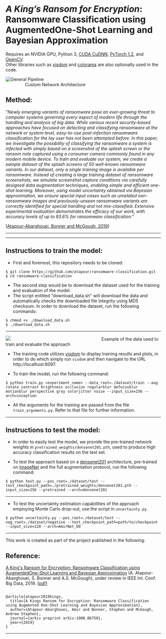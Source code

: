 # _A King’s Ransom for Encryption_: Ransomware Classification using AugmentedOne-Shot Learning and Bayesian Approximation

Requires an NVIDIA GPU, Python 3, [CUDA CuDNN](https://developer.nvidia.com/cudnn), [PyTorch 1.2](http://pytorch.org), and [OpenCV](http://www.opencv.org).
<br>
Other libraries such as [visdom](https://github.com/facebookresearch/visdom) and [colorama](https://pypi.org/project/colorama/) are also optionally used in the code.

![General Pipeline](https://github.com/atapour/ransomware-classification/blob/master/imgs/architecture.png)
&nbsp;&nbsp;&nbsp;&nbsp;&nbsp;&nbsp;&nbsp;&nbsp;&nbsp;&nbsp;&nbsp;&nbsp;&nbsp;&nbsp;&nbsp;&nbsp;
&nbsp;&nbsp;&nbsp;&nbsp;&nbsp;&nbsp;&nbsp;&nbsp;&nbsp;&nbsp;&nbsp;&nbsp;&nbsp;&nbsp;&nbsp;&nbsp;
&nbsp;&nbsp;&nbsp;&nbsp;&nbsp;&nbsp;&nbsp;&nbsp;&nbsp;&nbsp;&nbsp;&nbsp;&nbsp;&nbsp;&nbsp;&nbsp;
&nbsp;&nbsp;&nbsp;&nbsp;&nbsp;&nbsp;&nbsp;&nbsp;&nbsp;&nbsp;&nbsp;&nbsp;&nbsp;&nbsp;&nbsp;&nbsp;
&nbsp;&nbsp;&nbsp;&nbsp;&nbsp;&nbsp;&nbsp;&nbsp;&nbsp;&nbsp;&nbsp;&nbsp;&nbsp;&nbsp;&nbsp;&nbsp;Custom Network Architecture

## Method:

_"Newly emerging variants of ransomware pose an ever-growing threat to computer systems governing every aspect of modern life through the handling and analysis of big data. While various recent security-based approaches have focused on detecting and classifying ransomware at the network or system level, easy-to-use post-infection ransomware classification for the lay user has not been attempted before. In this paper, we investigate the possibility of classifying the ransomware a system is infected with simply based on a screenshot of the splash screen or the ransom note captured using a consumer camera commonly found in any modern mobile device. To train and evaluate our system, we create a sample dataset of the splash screens of 50 well-known ransomware variants. In our dataset, only a single training image is available per ransomware. Instead of creating a large training dataset of ransomware screenshots, we simulate screenshot capture conditions via carefully designed data augmentation techniques, enabling simple and efficient one-shot learning. Moreover, using model uncertainty obtained via Bayesian approximation, we ensure special input cases such as unrelated non-ransomware images and previously-unseen ransomware variants are correctly identified for special handling and not mis-classified. Extensive experimental evaluation demonstrates the efficacy of our work, with accuracy levels of up to 93.6% for ransomware classification."_

[[Atapour-Abarghouei, Bonner and McGough, 2019](https://arxiv.org/pdf/1908.06750.pdf)]

---




---
## Instructions to train the model:

* First and foremost, this repository needs to be cloned:

```
$ git clone https://github.com/atapour/ransomware-classification.git
$ cd ransomware-classification
```

* The second step would be to download the dataset used for the training and evaluation of the model. 
* The script entitled "download_data.sh" will download the data and automatically checks the downloaded file integrity using MD5 checksum. In order to download the dataset, run the following commands:

```
$ chmod +x ./download_data.sh
$ ./download_data.sh
```
---

![](https://github.com/atapour/ransomware-classification/blob/master/imgs/data.png)
&nbsp;&nbsp;&nbsp;&nbsp;&nbsp;&nbsp;&nbsp;&nbsp;&nbsp;&nbsp;&nbsp;&nbsp;&nbsp;&nbsp;&nbsp;&nbsp;
&nbsp;&nbsp;&nbsp;&nbsp;&nbsp;&nbsp;&nbsp;&nbsp;&nbsp;&nbsp;&nbsp;&nbsp;&nbsp;&nbsp;&nbsp;&nbsp;
&nbsp;&nbsp;&nbsp;&nbsp;&nbsp;&nbsp;&nbsp;&nbsp;&nbsp;&nbsp;&nbsp;&nbsp;&nbsp;&nbsp;&nbsp;&nbsp;
&nbsp;&nbsp;&nbsp;&nbsp;&nbsp;&nbsp;&nbsp;&nbsp;&nbsp;&nbsp;&nbsp;&nbsp;&nbsp;&nbsp;&nbsp;&nbsp;
&nbsp;&nbsp;&nbsp;&nbsp;&nbsp;&nbsp;Example of the data used to train and evaluate the approach

* The training code utilizes [visdom](https://github.com/facebookresearch/visdom) to display training results and plots, in order to do which simply run `visdom` and then navigate to the URL http://localhost:8097.

* To train the model, run the following command:

```
$ python train.py <experiment_name> --data_root=./dataset/train --aug rotate contrast brightness occlusion regularblur defocusblur motionblur perspective gray colorjitter noise --input_size=256 --arch=inception
```

* All the arguments for the training are passed from the file `train_arguments.py`. Refer to that file for further information.

---
## Instructions to test the model:

* In order to easily test the model, we provide the pre-trained network weights in `pretrained_weights/densenet201.pth`, used to produce high accuracy classification results on the test set.

* To test the approach based on a [densenet201](https://arxiv.org/abs/1608.06993) architecture, pre-trained on [ImageNet](http://www.image-net.org/) and the full augmentation protocol, run the following command:

```
$ python test.py --pos_root=./dataset/test --test_checkpoint_path=./pretrained_weights/densenet201.pth --input_size=256 --pretrained --arch=densenet201

```
---

* To test the uncertainty estimation capabilities of the approach employing Monte Carlo drop-out, use the script in `uncertainty.py`.

```
$ python uncertainty.py --pos_root=./dataset/test --neg_root=./dataset/negative --test_checkpoint_path=path/to/checkpoint --input_size=128 --arch=AmirNet_DO

```

---

This work is created as part of the project published in the following:
## Reference:

[A King's Ransom for Encryption: Ransomware Classification using AugmentedOne-Shot Learning and Bayesian Approximation](https://arxiv.org/pdf/1908.06750.pdf)
(A. Atapour-Abarghouei, S. Bonner and A.S. McGough), under review in IEEE Int. Conf. Big Data, 2019. [[pdf](https://arxiv.org/pdf/1908.06750.pdf)]

```

@article{atapour2019kings,
  title={A Kings Ransom for Encryption: Ransomware Classification using Augmented One-Shot Learning and Bayesian Approximation},
  author={Atapour-Abarghouei, Amir and Bonner, Stephen and McGough, Andrew Stephen},
  journal={arXiv preprint arXiv:1908.06750},
  year={2019}
}

```
---
